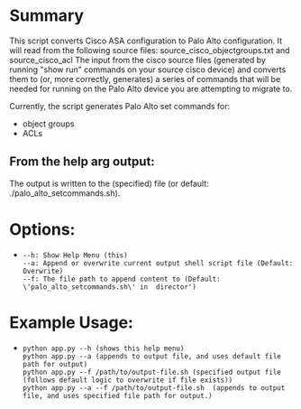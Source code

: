
# Summary

This script converts Cisco ASA configuration to Palo Alto configuration.
It will read from the following source files: source_cisco_objectgroups.txt and source_cisco_acl
The input from the cisco source files (generated by running "show run" commands on your source cisco device) and converts them to (or, more correctly, generates) a series of commands that will be needed for running on the Palo Alto device you are attempting to migrate to.

Currently, the script generates Palo Alto set commands for:
 - object groups
 - ACLs


## From the help arg output: 
The output is written to the (specified) file (or default: ./palo_alto_setcommands.sh).
# Options:
-     --h: Show Help Menu (this)
      --a: Append or overwrite current output shell script file (Default: Overwrite)
      --f: The file path to append content to (Default: \'palo_alto_setcommands.sh\' in  director')
# Example Usage:
-     python app.py --h (shows this help menu)
      python app.py --a (appends to output file, and uses default file path for output)
      python app.py --f /path/to/output-file.sh (specified output file (follows default logic to overwrite if file exists))
      python app.py --a --f /path/to/output-file.sh  (appends to output file, and uses specified file path for output.)
